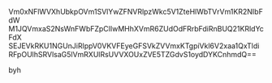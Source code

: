 Vm0xNFlWVXhUbkpOVm1SVlYwZFNVRlpzWkc5V1ZteHlWbTVrVm1KR2NIbFdW
M1JQVmxaS2NsWnFWbFZpClIwMHhXVmR6ZUdOdFRrbFdiRnBUQ21KRldYcFdX
SEJEVkRKU1NGUnJiRlppV0VKVFEyeGFSVkZVVmxKTgpiVkl6V2xaa1QxTldi
RFpOUlhSRVlsaG5lVmRXUlRsUVVXOUxZVE5TZGdvS1oydDYKCnhmdQ==

byh